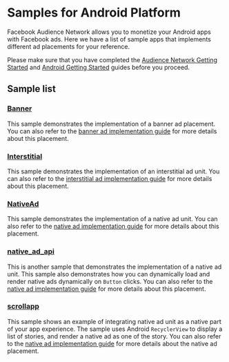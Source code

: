 Samples for Android Platform
============================

Facebook Audience Network allows you to monetize your Android apps with Facebook ads. Here we have a list of sample apps that implements different ad placements for your reference.

Please make sure that you have completed the [Audience Network Getting Started][1] and [Android Getting Started][2] guides before you proceed.

Sample list
-----------

### [Banner](./Banner)
This sample demonstrates the implementation of a banner ad placement. You can also refer to the [banner ad implementation guide][3] for more details about this placement.

### [Interstitial](./Interstitial)
This sample demonstrates the implementation of an interstitial ad unit. You can also refer to the [interstitial ad implementation guide][4] for more details about this placement.

### [NativeAd](./NativeAd)
This sample demonstrates the implementation of a native ad unit. You can also refer to the [native ad implementation guide][5] for more details about this placement.

### [native_ad_api](./native_ad_api)
This is another sample that demonstrates the implementation of a native ad unit. This sample also demonstrates how you can dynamically load and render native ads dynamically on `Button` clicks. You can also refer to the [native ad implementation guide][5] for more details about this placement.

### [scrollapp](./scrollapp)
This sample shows an example of integrating native ad unit as a native part of your app experience. The sample uses Android `RecyclerView` to display a list of stories, and render a native ad as one of the story. You can also refer to the [native ad implementation guide][5] for more details about the native ad placement.

[1]: https://developers.facebook.com/docs/audience-network/getting-started
[2]: https://developers.facebook.com/docs/audience-network/android
[3]: https://developers.intern.facebook.com/docs/audience-network/android-banners
[4]: https://developers.intern.facebook.com/docs/audience-network/android-interstitial
[5]: https://developers.intern.facebook.com/docs/audience-network/android-native
